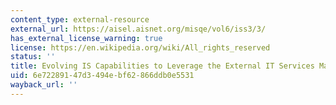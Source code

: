 ```yaml
---
content_type: external-resource
external_url: https://aisel.aisnet.org/misqe/vol6/iss3/3/
has_external_license_warning: true
license: https://en.wikipedia.org/wiki/All_rights_reserved
status: ''
title: Evolving IS Capabilities to Leverage the External IT Services Market
uid: 6e722891-47d3-494e-bf62-866ddb0e5531
wayback_url: ''
---
```


